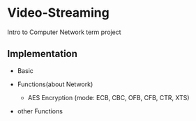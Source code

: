 # Video-Streaming
Intro to Computer Network term project

## Implementation
- Basic

- Functions(about Network)

	- AES Encryption (mode: ECB, CBC, OFB, CFB, CTR, XTS)

- other Functions
